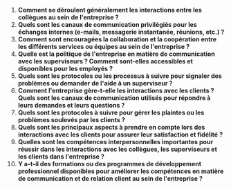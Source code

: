 1. **Comment se déroulent généralement les interactions entre les collègues au sein de l'entreprise ?**
2. **Quels sont les canaux de communication privilégiés pour les échanges internes (e-mails, messagerie instantanée, réunions, etc.) ?**
3. **Comment sont encouragées la collaboration et la coopération entre les différents services ou équipes au sein de l'entreprise ?**
4. **Quelle est la politique de l'entreprise en matière de communication avec les superviseurs ? Comment sont-elles accessibles et disponibles pour les employés ?**
5. **Quels sont les protocoles ou les processus à suivre pour signaler des problèmes ou demander de l'aide à un superviseur ?**
6. **Comment l'entreprise gère-t-elle les interactions avec les clients ? Quels sont les canaux de communication utilisés pour répondre à leurs demandes et leurs questions ?**
7. **Quels sont les protocoles à suivre pour gérer les plaintes ou les problèmes soulevés par les clients ?**
8. **Quels sont les principaux aspects à prendre en compte lors des interactions avec les clients pour assurer leur satisfaction et fidélité ?**
9. **Quelles sont les compétences interpersonnelles importantes pour réussir dans les interactions avec les collègues, les superviseurs et les clients dans l'entreprise ?**
10. **Y a-t-il des formations ou des programmes de développement professionnel disponibles pour améliorer les compétences en matière de communication et de relation client au sein de l'entreprise ?**